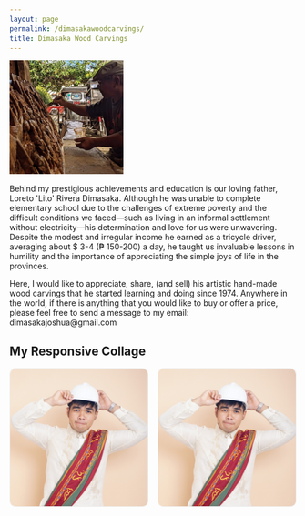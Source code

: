 ```yaml
---
layout: page
permalink: /dimasakawoodcarvings/
title: Dimasaka Wood Carvings
---
```


<div class="home">

<dl id="" class="wp-caption alignright" style="max-width: 200px">
    <dt><a href="/images/papa.jpg"><img class="" src="/images/papa.jpg"/></a></dt>
</dl>

<p>Behind my prestigious achievements and education is our loving father, Loreto 'Lito' Rivera Dimasaka. Although he was unable to complete elementary school due to the challenges of extreme poverty and the difficult conditions we faced—such as living in an informal settlement without electricity—his determination and love for us were unwavering. Despite the modest and irregular income he earned as a tricycle driver, averaging about $ 3-4 (₱ 150-200) a day, he taught us invaluable lessons in humility and the importance of appreciating the simple joys of life in the provinces.</p>

<p>Here, I would like to appreciate, share, (and sell) his artistic hand-made wood carvings that he started learning and doing since 1974. Anywhere in the world, if there is anything that you would like to buy or offer a price, please feel free to send a message to my email: dimasakajoshua@gmail.com</p>



<style>
  .gallery-grid {
    display: grid;
    grid-template-columns: repeat(auto-fit, minmax(200px, 1fr));
    gap: 16px;
  }

  .gallery-item {
    border: 1px solid #eee;
    border-radius: 10px;
    overflow: hidden;
    padding: 0;
  }

  .gallery-item summary {
    list-style: none;
    cursor: pointer;
  }

  .gallery-item summary::-webkit-details-marker {
    display: none;
  }

  .gallery-item img.preview {
    width: 100%;
    display: block;
    border-radius: 10px 10px 0 0;
  }

  .carousel-container {
    overflow-x: auto;
    white-space: nowrap;
    padding: 12px;
  }

  .carousel-container figure {
    display: inline-block;
    margin-right: 12px;
    text-align: center;
  }

  .carousel-container img {
    height: 130px;
    border-radius: 8px;
  }

  .carousel-container figcaption {
    font-size: 0.8rem;
    color: #666;
    margin-top: 4px;
  }

  @media (max-width: 600px) {
    .carousel-container img {
      height: 100px;
    }
  }
</style>

<h2>My Responsive Collage</h2>

<div class="gallery-grid">
  <details class="gallery-item">
    <summary><img class="preview" src="/images/profile.jpg" alt="Preview 1"></summary>
    <div class="carousel-container">
      <figure>
        <img src="/images/profile.jpg" alt="1a">
        <figcaption>Caption 1a</figcaption>
      </figure>
      <figure>
        <img src="/images/profile.jpg" alt="1b">
        <figcaption>Caption 1b</figcaption>
      </figure>
      <figure>
        <img src="/images/profile.jpg" alt="1c">
        <figcaption>Caption 1c</figcaption>
      </figure>
    </div>
  </details>

  <details class="gallery-item">
    <summary><img class="preview" src="/images/profile.jpg" alt="Preview 2"></summary>
    <div class="carousel-container">
      <figure>
        <img src="/images/profile.jpg" alt="2a">
        <figcaption>Caption 2a</figcaption>
      </figure>
      <figure>
        <img src="/images/profile.jpg" alt="2b">
        <figcaption>Caption 2b</figcaption>
      </figure>
      <figure>
        <img src="/images/profile.jpg" alt="2c">
        <figcaption>Caption 2c</figcaption>
      </figure>
    </div>
  </details>

  <!-- Repeat up to 6 or more gallery-items -->
</div>

